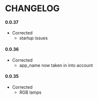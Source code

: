 # CHANGELOG

#### 0.0.37
- Corrected
  - startup issues

#### 0.0.36
- Corrected
  - app_name now taken in into account

#### 0.0.35
- Corrected
  - RGB lamps

